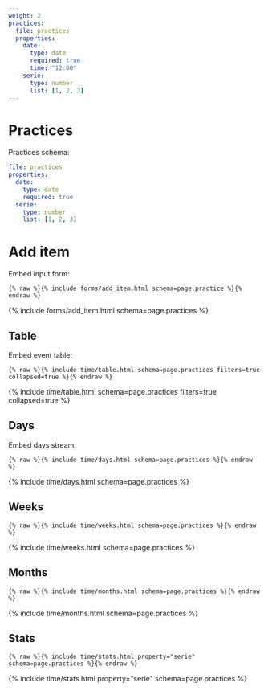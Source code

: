 ```yaml
---
weight: 2
practices:
  file: practices
  properties:
    date:
      type: date
      required: true
      time: "12:00"
    serie:
      type: number
      list: [1, 2, 3]
---
```


# Practices

Practices schema:

```yml
file: practices
properties:
  date:
    type: date
    required: true
  serie:
    type: number
    list: [1, 2, 3]
```

# Add item

Embed input form:

```liquid
{% raw %}{% include forms/add_item.html schema=page.practice %}{% endraw %}
```

{% include forms/add_item.html schema=page.practices %}

## Table

Embed event table:

```liquid
{% raw %}{% include time/table.html schema=page.practices filters=true collapsed=true %}{% endraw %}
```

{% include time/table.html schema=page.practices filters=true collapsed=true %}

## Days

Embed days stream.

```liquid
{% raw %}{% include time/days.html schema=page.practices %}{% endraw %}
```

{% include time/days.html schema=page.practices %}

## Weeks

```liquid
{% raw %}{% include time/weeks.html schema=page.practices %}{% endraw %}
```

{% include time/weeks.html schema=page.practices %}

## Months

```liquid
{% raw %}{% include time/months.html schema=page.practices %}{% endraw %}
```

{% include time/months.html schema=page.practices %}

## Stats

```liquid
{% raw %}{% include time/stats.html property="serie" schema=page.practices %}{% endraw %}
```

{% include time/stats.html property="serie" schema=page.practices %}